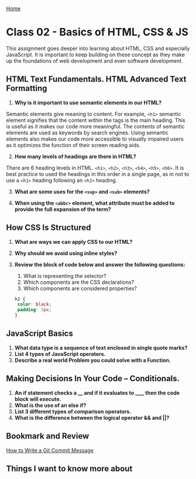 [Home](/README.md)

# Class 02 - Basics of HTML, CSS & JS

This assignment goes deeper into learning about HTML, CSS and especially JavaScript. It is important to keep building on these concept as they make up the foundations of web development and even software development.

## HTML Text Fundamentals. HTML Advanced Text Formatting

1. **Why is it important to use semantic elements in our HTML?**

Semantic elements give meaning to content. For example, `<h1>` semantic element signifies that the content within the tags is the main heading. This is useful as it makes our code more meaningful. The contents of semantic elements are used as keywords by search engines. Using semantic elements also makes our code more accessible to visually impaired users as it optimizes the function of their screen reading aids.

2. **How many levels of headings are there in HTML?**

There are 6 heading levels in HTML. `<h1>`, `<h2>`, `<h3>`, `<h4>`, `<h5>`, `<h6>`. It is best practice to used the headings in this order in a single page, as in not to use a `<h1>` heading following an `<h2>` heading.

3. **What are some uses for the `<sup>` and `<sub>` elements?**

4. **When using the `<abbr>` element, what attribute must be added to provide the full expansion of the term?**

## How CSS Is Structured

1. **What are ways we can apply CSS to our HTML?**
2. **Why should we avoid using inline styles?**
3. **Review the block of code below and answer the following questions:**
    1. What is representing the selector?
    2. Which components are the CSS declarations?
    3. Which components are considered properties?

    ``` CSS
   h2 {
     color: black;
     padding: 5px;
   }
   ```

## JavaScript Basics

1. **What data type is a sequence of text enclosed in single quote marks?**
2. **List 4 types of JavaScript operators.**
3. **Describe a real world Problem you could solve with a Function.**

## Making Decisions In Your Code – Conditionals.

1. **An if statement checks a __ and if it evaluates to ___, then the code block will execute.**
2. **What is the use of an else if?**
3. **List 3 different types of comparison operators.**
4. **What is the difference between the logical operator && and ||?**

## Bookmark and Review

[How to Write a Git Commit Message](https://chris.beams.io/posts/git-commit/)

## Things I want to know more about
